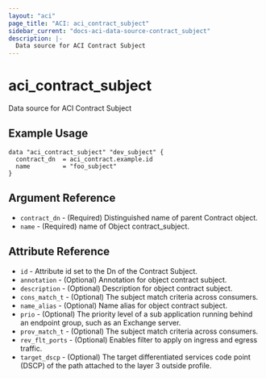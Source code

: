 ```yaml
---
layout: "aci"
page_title: "ACI: aci_contract_subject"
sidebar_current: "docs-aci-data-source-contract_subject"
description: |-
  Data source for ACI Contract Subject
---
```


# aci_contract_subject

Data source for ACI Contract Subject

## Example Usage

```hcl
data "aci_contract_subject" "dev_subject" {
  contract_dn  = aci_contract.example.id
  name         = "foo_subject"
}
```

## Argument Reference

- `contract_dn` - (Required) Distinguished name of parent Contract object.
- `name` - (Required) name of Object contract_subject.

## Attribute Reference

- `id` - Attribute id set to the Dn of the Contract Subject.
- `annotation` - (Optional) Annotation for object contract subject.
- `description` - (Optional) Description for object contract subject.
- `cons_match_t` - (Optional) The subject match criteria across consumers.
- `name_alias` - (Optional) Name alias for object contract subject.
- `prio` - (Optional) The priority level of a sub application running behind an endpoint group, such as an Exchange server.
- `prov_match_t` - (Optional) The subject match criteria across consumers.
- `rev_flt_ports` - (Optional) Enables filter to apply on ingress and egress traffic.
- `target_dscp` - (Optional) The target differentiated services code point (DSCP) of the path attached to the layer 3 outside profile.
